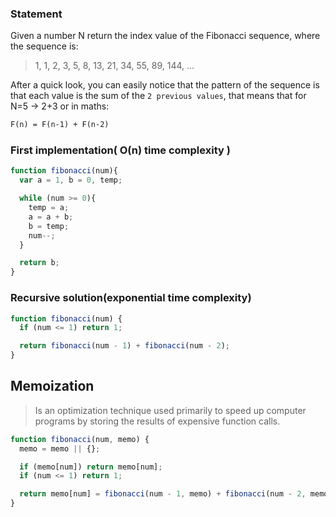 ### Statement
Given a number N return the index value of the Fibonacci sequence, where the sequence is:
> 1, 1, 2, 3, 5, 8, 13, 21, 34, 55, 89, 144, ...

After a quick look, you can easily notice that the pattern of the sequence is that each value is the sum of the `2 previous values`, that means that for N=5 → 2+3 or in maths:
```html
F(n) = F(n-1) + F(n-2)
```
### First implementation( O(n) time complexity )

```js
function fibonacci(num){
  var a = 1, b = 0, temp;

  while (num >= 0){
    temp = a;
    a = a + b;
    b = temp;
    num--;
  }

  return b;
}
```

### Recursive solution(exponential time complexity)
```js
function fibonacci(num) {
  if (num <= 1) return 1;

  return fibonacci(num - 1) + fibonacci(num - 2);
}
```

## Memoization

> Is an optimization technique used primarily to speed up computer programs by storing the results of expensive function calls.

```js
function fibonacci(num, memo) {
  memo = memo || {};

  if (memo[num]) return memo[num];
  if (num <= 1) return 1;

  return memo[num] = fibonacci(num - 1, memo) + fibonacci(num - 2, memo);
}
```
